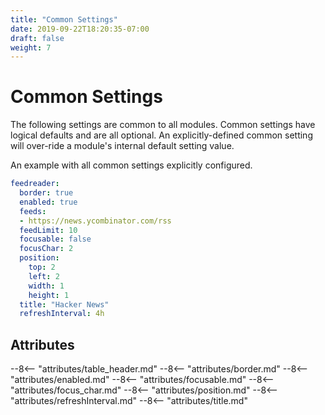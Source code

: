 ```yaml
---
title: "Common Settings"
date: 2019-09-22T18:20:35-07:00
draft: false
weight: 7
---
```


# Common Settings

The following settings are common to all modules. Common settings have logical defaults and are all optional. An explicitly-defined common setting will over-ride a module's internal default setting value.

An example with all common settings explicitly configured.

```yaml
feedreader:
  border: true
  enabled: true
  feeds:
  - https://news.ycombinator.com/rss
  feedLimit: 10
  focusable: false
  focusChar: 2
  position:
    top: 2
    left: 2
    width: 1
    height: 1
  title: "Hacker News"
  refreshInterval: 4h
```

## Attributes

<table>
  --8<-- "attributes/table_header.md"

  <tbody>
    --8<-- "attributes/border.md"
    --8<-- "attributes/enabled.md"
    --8<-- "attributes/focusable.md"
    --8<-- "attributes/focus_char.md"
    --8<-- "attributes/position.md"
    --8<-- "attributes/refreshInterval.md"
    --8<-- "attributes/title.md"
  </tbody>
</table>